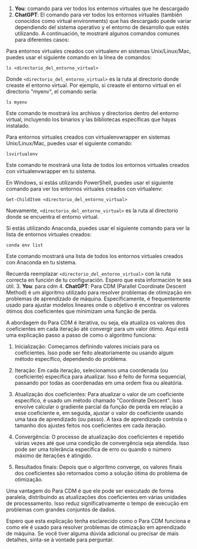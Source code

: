 1. **You**: comando para ver todos los enternos virtuales que he descargado
2. **ChatGPT**: El comando para ver todos los entornos virtuales (también conocidos como virtual environments) que has descargado puede variar dependiendo del sistema operativo y el entorno de desarrollo que estés utilizando. A continuación, te mostraré algunos comandos comunes para diferentes casos:

Para entornos virtuales creados con virtualenv en sistemas Unix/Linux/Mac, puedes usar el siguiente comando en la línea de comandos:

```
ls <directorio_del_entorno_virtual>
```

Donde `<directorio_del_entorno_virtual>` es la ruta al directorio donde creaste el entorno virtual. Por ejemplo, si creaste el entorno virtual en el directorio "myenv", el comando sería:

```
ls myenv
```

Este comando te mostrará los archivos y directorios dentro del entorno virtual, incluyendo los binarios y las bibliotecas específicas que hayas instalado.

Para entornos virtuales creados con virtualenvwrapper en sistemas Unix/Linux/Mac, puedes usar el siguiente comando:

```
lsvirtualenv
```

Este comando te mostrará una lista de todos los entornos virtuales creados con virtualenvwrapper en tu sistema.

En Windows, si estás utilizando PowerShell, puedes usar el siguiente comando para ver los entornos virtuales creados con virtualenv:

```
Get-ChildItem <directorio_del_entorno_virtual>
```

Nuevamente, `<directorio_del_entorno_virtual>` es la ruta al directorio donde se encuentra el entorno virtual.

Si estás utilizando Anaconda, puedes usar el siguiente comando para ver la lista de entornos virtuales creados:

```
conda env list
```

Este comando mostrará una lista de todos los entornos virtuales creados con Anaconda en tu sistema.

Recuerda reemplazar `<directorio_del_entorno_virtual>` con la ruta correcta en función de tu configuración. Espero que esta información te sea útil.
3. **You**: para cdm
4. **ChatGPT**: Para CDM (Parallel Coordinate Descent Method) é um algoritmo utilizado para resolver problemas de otimização em problemas de aprendizado de máquina. Especificamente, é frequentemente usado para ajustar modelos lineares onde o objetivo é encontrar os valores ótimos dos coeficientes que minimizam uma função de perda.

A abordagem do Para CDM é iterativa, ou seja, ela atualiza os valores dos coeficientes em cada iteração até convergir para um valor ótimo. Aqui está uma explicação passo a passo de como o algoritmo funciona:

1. Inicialização: Começamos definindo valores iniciais para os coeficientes. Isso pode ser feito aleatoriamente ou usando algum método específico, dependendo do problema.

2. Iteração: Em cada iteração, selecionamos uma coordenada (ou coeficiente) específica para atualizar. Isso é feito de forma sequencial, passando por todas as coordenadas em uma ordem fixa ou aleatória. 

3. Atualização dos coeficientes: Para atualizar o valor de um coeficiente específico, é usado um método chamado "Coordinate Descent". Isso envolve calcular o gradiente parcial da função de perda em relação a esse coeficiente e, em seguida, ajustar o valor do coeficiente usando uma taxa de aprendizado (ou passo). A taxa de aprendizado controla o tamanho dos ajustes feitos nos coeficientes em cada iteração.

4. Convergência: O processo de atualização dos coeficientes é repetido várias vezes até que uma condição de convergência seja atendida. Isso pode ser uma tolerância específica de erro ou quando o número máximo de iterações é atingido.

5. Resultados finais: Depois que o algoritmo converge, os valores finais dos coeficientes são retornados como a solução ótima do problema de otimização.

Uma vantagem do Para CDM é que ele pode ser executado de forma paralela, distribuindo as atualizações dos coeficientes em várias unidades de processamento. Isso reduz significativamente o tempo de execução em problemas com grandes conjuntos de dados.

Espero que esta explicação tenha esclarecido como o Para CDM funciona e como ele é usado para resolver problemas de otimização em aprendizado de máquina. Se você tiver alguma dúvida adicional ou precisar de mais detalhes, sinta-se à vontade para perguntar.